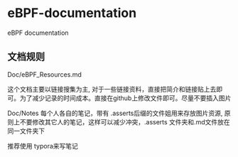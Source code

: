 # eBPF-documentation
eBPF documentation 

## 文档规则

Doc/eBPF_Resources.md 

这个文档主要以链接搜集为主,  对于一些链接资料，直接把简介和链接贴上去即可。为了减少记录的时间成本。直接在github上修改文件即可。尽量不要插入图片

Doc/Notes 每个人各自的笔记，带有 .asserts后缀的文件姐用来存放图片资源, 原则上不要修改其它人的笔记，这样可以减少冲突，.asserts 文件夹和.md文件放在同一文件夹下

推荐使用 typora来写笔记
